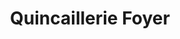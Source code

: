 ---
title: "Quincaillerie Foyer"
url: /lys-haut-layon/quincaillerie-foyer/
shop: à faire soi-même
---